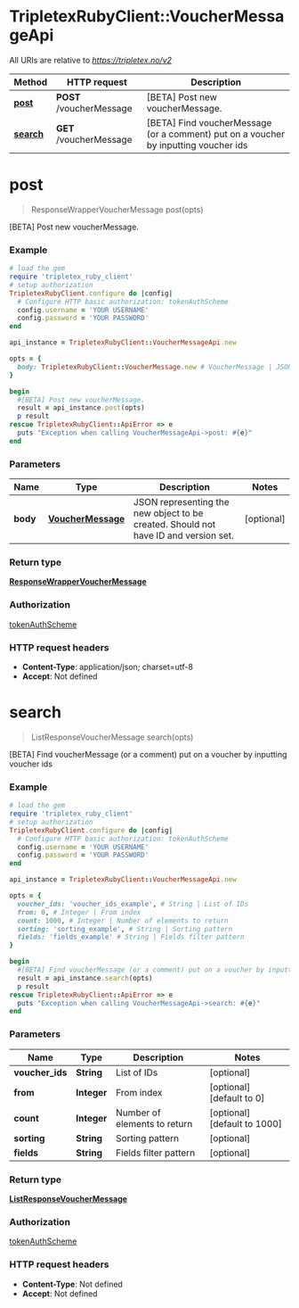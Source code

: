 # TripletexRubyClient::VoucherMessageApi

All URIs are relative to *https://tripletex.no/v2*

Method | HTTP request | Description
------------- | ------------- | -------------
[**post**](VoucherMessageApi.md#post) | **POST** /voucherMessage | [BETA] Post new voucherMessage.
[**search**](VoucherMessageApi.md#search) | **GET** /voucherMessage | [BETA] Find voucherMessage (or a comment) put on a voucher by inputting voucher ids


# **post**
> ResponseWrapperVoucherMessage post(opts)

[BETA] Post new voucherMessage.



### Example
```ruby
# load the gem
require 'tripletex_ruby_client'
# setup authorization
TripletexRubyClient.configure do |config|
  # Configure HTTP basic authorization: tokenAuthScheme
  config.username = 'YOUR USERNAME'
  config.password = 'YOUR PASSWORD'
end

api_instance = TripletexRubyClient::VoucherMessageApi.new

opts = { 
  body: TripletexRubyClient::VoucherMessage.new # VoucherMessage | JSON representing the new object to be created. Should not have ID and version set.
}

begin
  #[BETA] Post new voucherMessage.
  result = api_instance.post(opts)
  p result
rescue TripletexRubyClient::ApiError => e
  puts "Exception when calling VoucherMessageApi->post: #{e}"
end
```

### Parameters

Name | Type | Description  | Notes
------------- | ------------- | ------------- | -------------
 **body** | [**VoucherMessage**](VoucherMessage.md)| JSON representing the new object to be created. Should not have ID and version set. | [optional] 

### Return type

[**ResponseWrapperVoucherMessage**](ResponseWrapperVoucherMessage.md)

### Authorization

[tokenAuthScheme](../README.md#tokenAuthScheme)

### HTTP request headers

 - **Content-Type**: application/json; charset=utf-8
 - **Accept**: Not defined



# **search**
> ListResponseVoucherMessage search(opts)

[BETA] Find voucherMessage (or a comment) put on a voucher by inputting voucher ids



### Example
```ruby
# load the gem
require 'tripletex_ruby_client'
# setup authorization
TripletexRubyClient.configure do |config|
  # Configure HTTP basic authorization: tokenAuthScheme
  config.username = 'YOUR USERNAME'
  config.password = 'YOUR PASSWORD'
end

api_instance = TripletexRubyClient::VoucherMessageApi.new

opts = { 
  voucher_ids: 'voucher_ids_example', # String | List of IDs
  from: 0, # Integer | From index
  count: 1000, # Integer | Number of elements to return
  sorting: 'sorting_example', # String | Sorting pattern
  fields: 'fields_example' # String | Fields filter pattern
}

begin
  #[BETA] Find voucherMessage (or a comment) put on a voucher by inputting voucher ids
  result = api_instance.search(opts)
  p result
rescue TripletexRubyClient::ApiError => e
  puts "Exception when calling VoucherMessageApi->search: #{e}"
end
```

### Parameters

Name | Type | Description  | Notes
------------- | ------------- | ------------- | -------------
 **voucher_ids** | **String**| List of IDs | [optional] 
 **from** | **Integer**| From index | [optional] [default to 0]
 **count** | **Integer**| Number of elements to return | [optional] [default to 1000]
 **sorting** | **String**| Sorting pattern | [optional] 
 **fields** | **String**| Fields filter pattern | [optional] 

### Return type

[**ListResponseVoucherMessage**](ListResponseVoucherMessage.md)

### Authorization

[tokenAuthScheme](../README.md#tokenAuthScheme)

### HTTP request headers

 - **Content-Type**: Not defined
 - **Accept**: Not defined



